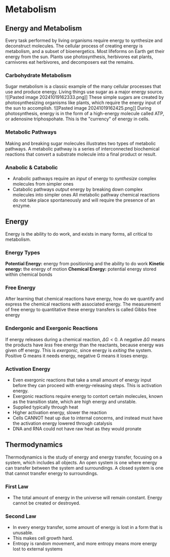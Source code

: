 # Metabolism
## Energy and Metabolism
Every task performed by living organisms require energy to synthesize and deconstruct molecules. The cellular process of creating energy is metabolism, and a subset of bioenergetics.
Most lifeforms on Earth get their energy from the sun. Plants use photosynthesis, herbivores eat plants, carnivores eat herbivores, and decomposers eat the remains.
### Carbohydrate Metabolism
Sugar metabolism is a classic example of the many cellular processes that use and produce energy.
Living things use sugar as a major energy source.
![[Pasted image 20241019162333.png]]
These simple sugars are created by photosynthesizing organisms like plants, which require the energy input of the sun to accomplish.
![[Pasted image 20241019162425.png]]
During photosynthesis, energy is in the form of a high-energy molecule called ATP, or adenosine triphospohate. This is the "currency" of energy in cells.
### Metabolic Pathways
Making and breaking sugar molecules illustrates two types of metabolic pathways. A metabolic pathway is a series of interconnected biochemical reactions that convert a substrate molecule into a final product or result.
### Anabolic & Catabolic
- Anabolic pathways require an *input* of energy to *synthesize* complex molecules from simpler ones
- Catabolic pathways *output* energy by breaking down complex molecules into simpler ones
All metabolic pathway chemical reactions do not take place spontaneously and will require the presence of an enzyme.
## Energy
Energy is the ability to do work, and exists in many forms, all critical to metabolism.
### Energy Types
**Potential Energy:** energy from positioning and the ability to do work
**Kinetic energy:** the energy of motion
**Chemical Energy:** potential energy stored within chemical bonds
### Free Energy
After learning that chemical reactions have energy, how do we quantify and express the chemical reactions with associated energy. The measurement of free energy to quantitative these energy transfers is called Gibbs free energy
### Endergonic and Exergonic Reactions
If energy releases during a chemical reaction, $\Delta G < 0$. A negative $\Delta G$ means the products have *less* free energy than the reactants, because energy was given off energy. This is *exergonic*, since energy is *exiting* the system. 
Positive G means it needs energy, negative G means it loses energy.
### Activation Energy
- Even exergonic reactions that take a small amount of energy input before they can proceed with energy-releasing steps. This is activation energy.
- Exergonic reactions require energy to contort certain molecules, known as the transition state, which are high energy and unstable.
- Supplied typically through heat
- Higher activation energy, slower the reaction
- Cells CANNOT heat up due to internal concerns, and instead must have the activation energy lowered through catalysis
- DNA and RNA could not have raw heat as they would pronate
## Thermodynamics
Thermodynamics is the study of energy and energy transfer, focusing on a system, which includes all objects. An open system is one where energy can transfer between the system and surroundings. A closed system is one that cannot transfer energy to surroundings.
### First Law
- The total amount of energy in the universe will remain constant. Energy cannot be created or destroyed.
### Second Law
- In every energy transfer, some amount of energy is lost in a form that is unusable. 
- This makes cell growth hard.
- Entropy is random movement, and more entropy means more energy lost to external systems